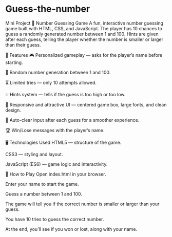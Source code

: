 # Guess-the-number
Mini Project
🎯 Number Guessing Game
A fun, interactive number guessing game built with HTML, CSS, and JavaScript.
The player has 10 chances to guess a randomly generated number between 1 and 100.
Hints are given after each guess, telling the player whether the number is smaller or larger than their guess.

📌 Features
🎮 Personalized gameplay — asks for the player’s name before starting.

🔢 Random number generation between 1 and 100.

⏳ Limited tries — only 10 attempts allowed.

💡 Hints system — tells if the guess is too high or too low.

🎨 Responsive and attractive UI — centered game box, large fonts, and clean design.

🧹 Auto-clear input after each guess for a smoother experience.

🏆 Win/Lose messages with the player’s name.

🖥️ Technologies Used
HTML5 — structure of the game.

CSS3 — styling and layout.

JavaScript (ES6) — game logic and interactivity.

🚀 How to Play
Open index.html in your browser.

Enter your name to start the game.

Guess a number between 1 and 100.

The game will tell you if the correct number is smaller or larger than your guess.

You have 10 tries to guess the correct number.

At the end, you’ll see if you won or lost, along with your name.
